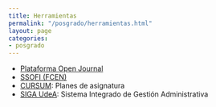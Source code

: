```yaml
---
title: Herramientas
permalink: "/posgrado/herramientas.html"
layout: page
categories:
- posgrado
---
```

* [Plataforma Open Journal](http://ojs.oproject.org/index.php/posgrado)
* [SSOFI (FCEN)](http://ssofi.udea.edu.co:8080/ssoficienat/)
* [CURSUM](https://arquimedes.udea.edu.co/cursum/fcen/#/publico/materias): Planes de asignatura
* [SIGA UdeA](https://arquimedes.udea.edu.co/cursum/fcen/#/publico/materias): Sistema Integrado de Gestión Administrativa
